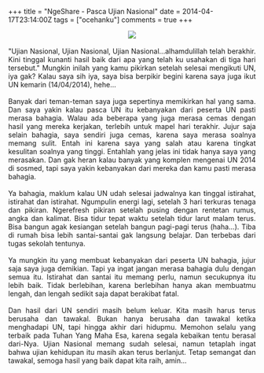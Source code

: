 +++
title = "NgeShare - Pasca Ujian Nasional"
date = 2014-04-17T23:14:00Z
tags = ["ocehanku"]
comments = true
+++

<center><img border="0" data-original-height="600" data-original-width="800" src="https://2.bp.blogspot.com/-3WI_8mGkL-4/W-y5a-Z3yQI/AAAAAAAASRc/xRQeI6hLgOslrHM8LMm8fpQ4ZPQls_pggCLcBGAs/s1600/ujian.jpg" /></center><br />
<div style="text-align: justify;">"Ujian Nasional, Ujian Nasional, Ujian Nasional...alhamdulillah telah berakhir. Kini tinggal kunanti hasil baik dari apa yang telah ku usahakan di tiga hari tersebut." Mungkin inilah yang kamu pikirkan setelah selesai mengikuti UN, iya gak? Kalau saya sih iya, saya bisa berpikir begini karena saya juga ikut UN kemarin (14/04/2014), hehe...<br /><br />
Banyak dari teman-teman saya juga sepertinya memikirkan hal yang sama. Dan saya yakin kalau pasca UN itu kebanyakan dari peserta UN pasti merasa bahagia. Walau ada beberapa yang juga merasa cemas dengan hasil yang mereka kerjakan, terlebih untuk mapel hari terakhir. Jujur saja selain bahagia, saya sendiri juga cemas, karena saya merasa soalnya memang sulit. Entah ini karena saya yang salah atau karena tingkat kesulitan soalnya yang tinggi. Entahlah yang jelas ini tidak hanya saya yang merasakan. Dan gak heran kalau banyak yang komplen mengenai UN 2014 di sosmed, tapi saya yakin kebanyakan dari mereka dan kamu pasti merasa bahagia.<br /><br />
Ya bahagia, maklum kalau UN udah selesai jadwalnya kan tinggal istirahat, istirahat dan istirahat. Ngumpulin energi lagi, setelah 3 hari terkuras tenaga dan pikiran. Ngerefresh pikiran setelah pusing dengan rentetan rumus, angka dan kalimat. Bisa tidur tepat waktu setelah tidur larut malam terus. Bisa bangun agak kesiangan setelah bangun pagi-pagi terus (haha...). Tiba di rumah bisa lebih santai-santai gak langsung belajar. Dan terbebas dari tugas sekolah tentunya.<br /><br />
Ya mungkin itu yang membuat kebanyakan dari peserta UN bahagia, jujur saja saya juga demikian. Tapi ya ingat jangan merasa bahagia dulu dengan semua itu. Istirahat dan santai itu memang perlu, namun secukupnya itu lebih baik. Tidak berlebihan, karena berlebihan hanya akan membuatmu lengah, dan lengah sedikit saja dapat berakibat fatal.<br /><br />
Dan hasil dari UN sendiri masih belum keluar. Kita masih harus terus berusaha dan tawakal. Bukan hanya berusaha dan tawakal ketika menghadapi UN, tapi hingga akhir dari hidupmu. Memohon selalu yang terbaik pada Tuhan Yang Maha Esa, karena segala kebaikan tentu berasal dari-Nya. Ujian Nasional memang sudah selesai, namun tetaplah ingat bahwa ujian kehidupan itu masih akan terus berlanjut. Tetap semangat dan tawakal, semoga hasil yang baik dapat kita raih, amin...</div>
